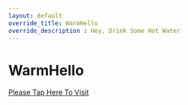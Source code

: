 ```yaml
---
layout: default
override_title: WarmHello
override_description : Hey, Drink Some Hot Water
---
```




# WarmHello


[Please Tap Here To Visit](./)


